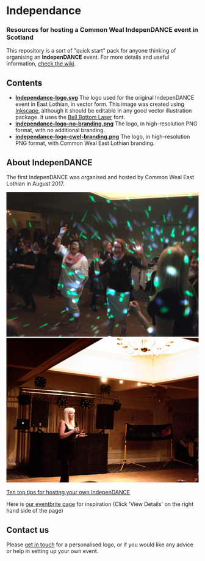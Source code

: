 # Independance
### Resources for hosting a Common Weal IndepenDANCE event in Scotland

This repository is a sort of "quick start" pack for anyone thinking of organising an **IndepenDANCE** event. For more details and useful information, [check the wiki](https://github.com/allofusfirst/independance/wiki).

## Contents

- **[Independance-logo.svg](https://github.com/allofusfirst/independance/raw/master/independance-logo.svg)** The logo used for the original IndepenDANCE event in East Lothian, in vector form. This image was created using [Inkscape](http://www.inkscape.org), although it should be editable in any good vector illustration package. It uses the [Bell Bottom Laser](http://www.dafont.com/bell-bottom-laser.font) font.
- **[independance-logo-no-branding.png](https://github.com/allofusfirst/independance/raw/master/independance-logo-no-branding.png)** The logo, in high-resolution PNG format, with no additional branding.
- **[independance-logo-cwel-branding.png](https://github.com/allofusfirst/independance/raw/master/independance-logo-cwel-branding.png)** The logo, in high-resolution PNG format, with Common Weal East Lothian branding.

## About IndepenDANCE

The first IndepenDANCE was organised and hosted by Common Weal East Lothian in August 2017.

![Image of Elaine C Smith](https://github.com/allofusfirst/independance/raw/master/images/IMG_0434.JPG)
![Image of Lesley Riddock](https://github.com/allofusfirst/independance/raw/master/images/received_10155983011848974.jpeg)

[Ten top tips for hosting your own IndepenDANCE](https://github.com/allofusfirst/independance/wiki/Top-tips-for-hosting-your-own-IndepenDANCE)

Here is [our eventbrite page](https://www.eventbrite.co.uk/e/indepen-dance-haddington-tickets-36011730054) for inspiration (Click 'View Details' on the right hand side of the page)

## Contact us

Please [get in touch](https://github.com/allofusfirst/independance/wiki/Contact-us) for a personalised logo, or if you would like any advice or help in setting up your own event.


